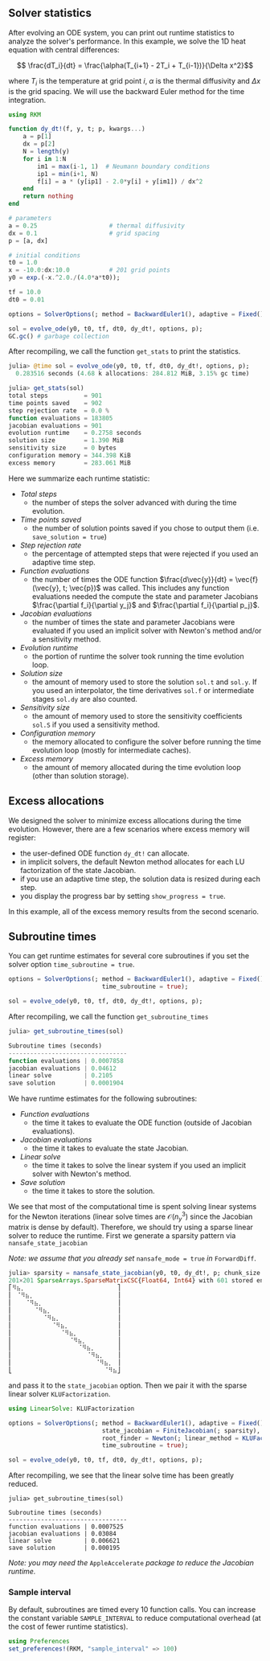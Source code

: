 
## Solver statistics

After evolving an ODE system, you can print out runtime statistics to analyze the solver's performance. In this example, we solve the 1D heat equation with central differences:

```math
    \frac{dT_i}{dt} = \frac{\alpha(T_{i+1} - 2T_i + T_{i-1})}{\Delta x^2}
```
where $T_i$ is the temperature at grid point $i$, $\alpha$ is the thermal diffusivity and $\Delta x$ is the grid spacing. We will use the backward Euler method for the time integration.

```julia
using RKM

function dy_dt!(f, y, t; p, kwargs...)
    a = p[1]
    dx = p[2]
    N = length(y)
    for i in 1:N
        im1 = max(i-1, 1)  # Neumann boundary conditions
        ip1 = min(i+1, N)
        f[i] = a * (y[ip1] - 2.0*y[i] + y[im1]) / dx^2
    end
    return nothing
end

# parameters
a = 0.25                    # thermal diffusivity
dx = 0.1                    # grid spacing
p = [a, dx]

# initial conditions
t0 = 1.0
x = -10.0:dx:10.0           # 201 grid points
y0 = exp.(-x.^2.0./(4.0*a*t0));

tf = 10.0
dt0 = 0.01

options = SolverOptions(; method = BackwardEuler1(), adaptive = Fixed(),);

sol = evolve_ode(y0, t0, tf, dt0, dy_dt!, options, p);
GC.gc() # garbage collection
```

After recompiling, we call the function `get_stats` to print the statistics.

```julia
julia> @time sol = evolve_ode(y0, t0, tf, dt0, dy_dt!, options, p);
  0.283516 seconds (4.68 k allocations: 284.812 MiB, 3.15% gc time)

julia> get_stats(sol)
total steps          = 901
time points saved    = 902
step rejection rate  = 0.0 %
function evaluations = 183805
jacobian evaluations = 901
evolution runtime    = 0.2758 seconds
solution size        = 1.390 MiB
sensitivity size     = 0 bytes
configuration memory = 344.398 KiB
excess memory        = 283.061 MiB
```

Here we summarize each runtime statistic:

- *Total steps*
    - the number of steps the solver advanced with during the time evolution.
- *Time points saved*
    - the number of solution points saved if you chose to output them (i.e. `save_solution = true`)
- *Step rejection rate*
    - the percentage of attempted steps that were rejected if you used an adaptive time step.
- *Function evaluations*
    - the number of times the ODE function $\frac{d\vec{y}}{dt} = \vec{f}(\vec{y}, t; \vec{p})$ was called. This includes any function evaluations needed the compute the state and parameter Jacobians $\frac{\partial f_i}{\partial y_j}$ and $\frac{\partial f_i}{\partial p_j}$.
- *Jacobian evaluations*
    - the number of times the state and parameter Jacobians were evaluated if you used an implicit solver with Newton's method and/or a sensitivity method.
- *Evolution runtime*
    - the portion of runtime the solver took running the time evolution loop.
- *Solution size*
    - the amount of memory used to store the solution `sol.t` and `sol.y`. If you used an interpolator, the time derivatives `sol.f` or intermediate stages `sol.dy` are also counted.
- *Sensitivity size*
    - the amount of memory used to store the sensitivity coefficients `sol.S` if you used a sensitivity method.
- *Configuration memory*
    - the memory allocated to configure the solver before running the time evolution loop (mostly for intermediate caches).
- *Excess memory*
    - the amount of memory allocated during the time evolution loop (other than solution storage).

## Excess allocations

We designed the solver to minimize excess allocations during the time evolution. However, there are a few scenarios where excess memory will register:

- the user-defined ODE function `dy_dt!` can allocate.
- in implicit solvers, the default Newton method allocates for each LU factorization of the state Jacobian.
- if you use an adaptive time step, the solution data is resized during each step.
- you display the progress bar by setting `show_progress = true`.

In this example, all of the excess memory results from the second scenario.

## Subroutine times

You can get runtime estimates for several core subroutines if you set the solver option `time_subroutine = true`.

```julia
options = SolverOptions(; method = BackwardEuler1(), adaptive = Fixed(),
                          time_subroutine = true);

sol = evolve_ode(y0, t0, tf, dt0, dy_dt!, options, p);
```

After recompiling, we call the function `get_subroutine_times`

```julia
julia> get_subroutine_times(sol)

Subroutine times (seconds)
---------------------------------
function evaluations | 0.0007858
jacobian evaluations | 0.04612
linear solve         | 0.2105
save solution        | 0.0001904
```

We have runtime estimates for the following subroutines:
- *Function evaluations*
    - the time it takes to evaluate the ODE function (outside of Jacobian evaluations).
- *Jacobian evaluations*
    - the time it takes to evaluate the state Jacobian.
- *Linear solve*
    - the time it takes to solve the linear system if you used an implicit solver with Newton's method.
- *Save solution*
    - the time it takes to store the solution.

We see that most of the computational time is spent solving linear systems for the Newton iterations (linear solve times are $\mathcal{O}(n_y^3)$ since the Jacobian matrix is dense by default). Therefore, we should try using a sparse linear solver to reduce the runtime. First we generate a sparsity pattern via `nansafe_state_jacobian`

*Note: we assume that you already set* `nansafe_mode = true` *in* `ForwardDiff`.

```julia
julia> sparsity = nansafe_state_jacobian(y0, t0, dy_dt!, p; chunk_size = 1)
201×201 SparseArrays.SparseMatrixCSC{Float64, Int64} with 601 stored entries:
⎡⠻⣦⡀⠀⠀⠀⠀⠀⠀⠀⠀⠀⠀⠀⠀⠀⠀⠀⠀⠀⠀⠀⠀⠀⎤
⎢⠀⠈⠻⣦⡀⠀⠀⠀⠀⠀⠀⠀⠀⠀⠀⠀⠀⠀⠀⠀⠀⠀⠀⠀⎥
⎢⠀⠀⠀⠈⠻⣦⡀⠀⠀⠀⠀⠀⠀⠀⠀⠀⠀⠀⠀⠀⠀⠀⠀⠀⎥
⎢⠀⠀⠀⠀⠀⠈⠻⣦⡀⠀⠀⠀⠀⠀⠀⠀⠀⠀⠀⠀⠀⠀⠀⠀⎥
⎢⠀⠀⠀⠀⠀⠀⠀⠈⠻⣦⡀⠀⠀⠀⠀⠀⠀⠀⠀⠀⠀⠀⠀⠀⎥
⎢⠀⠀⠀⠀⠀⠀⠀⠀⠀⠈⠻⣦⡀⠀⠀⠀⠀⠀⠀⠀⠀⠀⠀⠀⎥
⎢⠀⠀⠀⠀⠀⠀⠀⠀⠀⠀⠀⠈⠻⣦⡀⠀⠀⠀⠀⠀⠀⠀⠀⠀⎥
⎢⠀⠀⠀⠀⠀⠀⠀⠀⠀⠀⠀⠀⠀⠈⠻⣦⡀⠀⠀⠀⠀⠀⠀⠀⎥
⎢⠀⠀⠀⠀⠀⠀⠀⠀⠀⠀⠀⠀⠀⠀⠀⠈⠻⣦⡀⠀⠀⠀⠀⠀⎥
⎢⠀⠀⠀⠀⠀⠀⠀⠀⠀⠀⠀⠀⠀⠀⠀⠀⠀⠈⠻⣦⡀⠀⠀⠀⎥
⎢⠀⠀⠀⠀⠀⠀⠀⠀⠀⠀⠀⠀⠀⠀⠀⠀⠀⠀⠀⠈⠻⣦⡀⠀⎥
⎣⠀⠀⠀⠀⠀⠀⠀⠀⠀⠀⠀⠀⠀⠀⠀⠀⠀⠀⠀⠀⠀⠈⠻⣦⎦
```
and pass it to the `state_jacobian` option. Then we pair it with the sparse linear solver `KLUFactorization`.

```julia
using LinearSolve: KLUFactorization

options = SolverOptions(; method = BackwardEuler1(), adaptive = Fixed(),
                          state_jacobian = FiniteJacobian(; sparsity),
                          root_finder = Newton(; linear_method = KLUFactorization(),),
                          time_subroutine = true);

sol = evolve_ode(y0, t0, tf, dt0, dy_dt!, options, p);
```

After recompiling, we see that the linear solve time has been greatly reduced.

```
julia> get_subroutine_times(sol)

Subroutine times (seconds)
---------------------------------
function evaluations | 0.0007525
jacobian evaluations | 0.03084
linear solve         | 0.006621
save solution        | 0.000195
```

*Note: you may need the* `AppleAccelerate` *package to reduce the Jacobian runtime.*

### Sample interval

By default, subroutines are timed every 10 function calls. You can increase the constant variable `SAMPLE_INTERVAL` to reduce computational overhead (at the cost of fewer runtime statistics).

```julia
using Preferences
set_preferences!(RKM, "sample_interval" => 100)
```